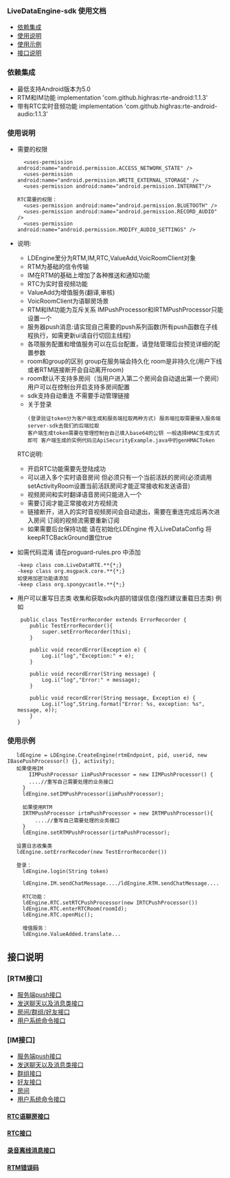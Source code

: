 ### LiveDataEngine-sdk 使用文档
- [依赖集成](#依赖集成)
- [使用说明](#使用说明)
- [使用示例](#使用示例)
- [接口说明](#接口说明)


### 依赖集成
- 最低支持Android版本为5.0
- RTM和IM功能 implementation 'com.github.highras:rte-android:1.1.3'
- 带有RTC实时音频功能 implementation 'com.github.highras:rte-android-audio:1.1.3'

### 使用说明
- 需要的权限
  ~~~
    <uses-permission android:name="android.permission.ACCESS_NETWORK_STATE" />
    <uses-permission android:name="android.permission.WRITE_EXTERNAL_STORAGE" />
    <uses-permission android:name="android.permission.INTERNET"/>
  
  RTC需要的权限：
    <uses-permission android:name="android.permission.BLUETOOTH" />
    <uses-permission android:name="android.permission.RECORD_AUDIO" />
    <uses-permission android:name="android.permission.MODIFY_AUDIO_SETTINGS" />
  ~~~
  
  
- 说明:
    - LDEngine里分为RTM,IM,RTC,ValueAdd,VoicRoomClient对象
    - RTM为基础的信令传输 
    - IM在RTM的基础上增加了各种推送和通知功能
    - RTC为实时音视频功能
    - ValueAdd为增值服务(翻译,审核)
    - VoicRoomClient为语聊房场景
  - RTM和IM功能为互斥关系 IMPushProcessor和IRTMPushProcessor只能设置一个
  - 服务器push消息:请实现自己需要的push系列函数(所有push函数在子线程执行，如需更新ui请自行切回主线程)
  - 各项服务配置和增值服务可以在后台配置，请登陆管理后台预览详细的配置参数
  - room和group的区别 group在服务端会持久化 room是非持久化(用户下线或者RTM链接断开会自动离开room)
  - room默认不支持多房间（当用户进入第二个房间会自动退出第一个房间） 用户可以在控制台开启支持多房间配置
  - sdk支持自动重连 不需要手动管理链接
  - 关于登录
     ~~~
    (登录验证token分为客户端生成和服务端拉取两种方式) 服务端拉取需要接入服务端server-sdk去我们的后端拉取
    客户端生成token需要在管理控制台自己填入base64的公钥 一般选择HMAC生成方式即可 客户端生成的实例代码见ApiSecurityExample.java中的genHMACToken
     ~~~

  RTC说明:
  - 开启RTC功能需要先登陆成功
  - 可以进入多个实时语音房间 但必须只有一个当前活跃的房间(必须调用setActivityRoom设置当前活跃房间才能正常接收和发送语音)
  - 视频房间和实时翻译语音房间只能进入一个
  - 需要订阅才能正常接收对方视频流
  - 链接断开，进入的实时音视频房间会自动退出，需要在重连完成后再次进入房间 订阅的视频流需要重新订阅
  - 如果需要后台保持功能 请在初始化LDEngine 传入LiveDataConfig 将keepRTCBackGround置位true
- 如需代码混淆 请在proguard-rules.pro 中添加
    ~~~
    -keep class com.LiveDataRTE.**{*;}
    -keep class org.msgpack.core.**{*;}
    如使用加密功能请添加
    -keep class org.spongycastle.**{*;}
    ~~~

- 用户可以重写日志类 收集和获取sdk内部的错误信息(强烈建议重载日志类) 例如
    ~~~
     public class TestErrorRecorder extends ErrorRecorder {
        public TestErrorRecorder(){
            super.setErrorRecorder(this);
        }
    
        public void recordError(Exception e) {
            Log.i("log","Exception:" + e);
        }
    
        public void recordError(String message) {
            Log.i("log","Error:" + message);
        }
    
        public void recordError(String message, Exception e) {
            Log.i("log",String.format("Error: %s, exception: %s", message, e));
        }
    }
    ~~~

### 使用示例
 ~~~
    ldEngine = LDEngine.CreateEngine(rtmEndpoint, pid, userid, new IBasePushProcessor() {}, activity);
    如果使用IM
        IIMPushProcessor iimPushProcessor = new IIMPushProcessor() {
        ....//重写自己需要处理的业务接口
      }
      ldEngine.setIMPushProcessor(iimPushProcessor);
      
      如果使用RTM
      IRTMPushProcessor irtmPushProcessor = new IRTMPushProcessor(){
          ....//重写自己需要处理的业务接口
      }
      ldEngine.setRTMPushProcessor(irtmPushProcessor);
    
    设置日志收集类
    ldEngine.setErrorRecoder(new TestErrorRecorder())
    
    登录：
      ldEngine.login(String token)
    
      ldEngine.IM.sendChatMessage..../ldEngine.RTM.sendChatMessage....
      
      RTC功能：
      ldEngine.RTC.setRTCPushProcessor(new IRTCPushProcessor())
      ldEngine.RTC.enterRTCRoom(roomId);
      ldEngine.RTC.openMic();
      
      增值服务：
      ldEngine.ValueAdded.translate...
~~~

##  接口说明
### [RTM接口]
- [服务端push接口](doc-zh/RTM/RTMPush.md)
- [发送聊天以及消息类接口](doc-zh/RTM/RTMChat.md)
- [房间/群组/好友接口](doc-zh/RTM/RTMRelationship.md)
- [用户系统命令接口](doc-zh/RTM/RTMUser.md)

### [IM接口]
- [服务端push接口](doc-zh/IM/IMPush.md)
- [发送聊天以及消息类接口](doc-zh/RTM/RTMChat.md)
- [群组接口](doc-zh/IM/IMGroup.md)
- [好友接口](doc-zh/IM/IMFriend.md)
- [房间](doc-zh/IM/IMRoom.md)
- [用户系统命令接口](doc-zh/IM/IMUser.md)

#### [RTC语聊房接口](doc-zh/RTCVoiceRoom-zh.md)
#### [RTC接口](doc-zh/RTC-zh.md)
#### [录音离线消息接口](doc-zh/LDRecordAudio.md)
#### [RTM错误码](doc-zh/ErrorCode.md)
